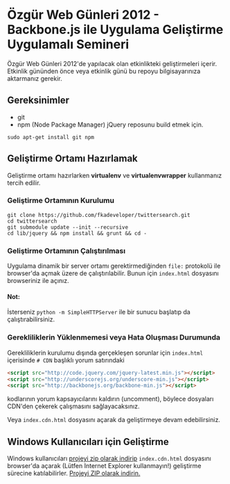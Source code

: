 # Özgür Web Günleri 2012 - Backbone.js ile Uygulama Geliştirme Uygulamalı Semineri 

Özgür Web Günleri 2012'de yapılacak olan etkinlikteki geliştirmeleri içerir. Etkinlik gününden önce
veya etkinlik günü bu repoyu bilgisayarınıza aktarmanız gerekir.

## Gereksinimler
 * git
 * npm (Node Package Manager) jQuery reposunu build etmek için.

```
sudo apt-get install git npm
```

## Geliştirme Ortamı Hazırlamak

Geliştirme ortamı hazırlarken **virtualenv** ve **virtualenvwrapper** kullanmanız tercih edilir.

### Geliştirme Ortamının Kurulumu

```
git clone https://github.com/fkadeveloper/twittersearch.git
cd twittersearch
git submodule update --init --recursive
cd lib/jquery && npm install && grunt && cd -
```

### Geliştirme Ortamının Çalıştırılması

Uygulama dinamik bir server ortamı gerektirmediğinden `file:` protokolü ile browser'da açmak üzere de çalıştırılabilir. Bunun için
`index.html` dosyasını browseriniz ile açınız.

#### Not:
İsterseniz `python -m SimpleHTTPServer` ile bir sunucu başlatıp da çalıştırabilirsiniz.

### Gerekliliklerin Yüklenmemesi veya Hata Oluşması Durumunda

Gerekliliklerin kurulumu dışında gerçekleşen sorunlar için `index.html` içerisinde `# CDN` başlıklı yorum satırındaki
```html
<script src="http://code.jquery.com/jquery-latest.min.js"></script>
<script src="http://underscorejs.org/underscore-min.js"></script>
<script src="http://backbonejs.org/backbone-min.js"></script>
```
kodlarının yorum kapsayıcılarını kaldırın (uncomment), böylece dosyaları CDN'den çekerek çalışmasını sağlayacaksınız.

Veya `index.cdn.html` dosyasını açarak da geliştirmeye devam edebilirsiniz.

## Windows Kullanıcıları için Geliştirme

Windows kullanıcıları [projeyi zip olarak indirip](https://github.com/fkadeveloper/twittersearch/zipball/master) `index.cdn.html`
dosyasını browser'da açarak (Lütfen Internet Explorer kullanmayın!) geliştirme sürecine katılabilirler. 
[Projeyi ZIP olarak indirin.](https://github.com/fkadeveloper/twittersearch/zipball/master)
